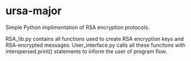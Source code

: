 # ursa-major
Simple Python implimentation of RSA encryption protocols.

RSA_lib.py contains all functions used to create RSA encryption keys and RSA-encrypted messages.
User_interface.py calls all these funcitons with interspersed print() statements to inform the user of program flow.
